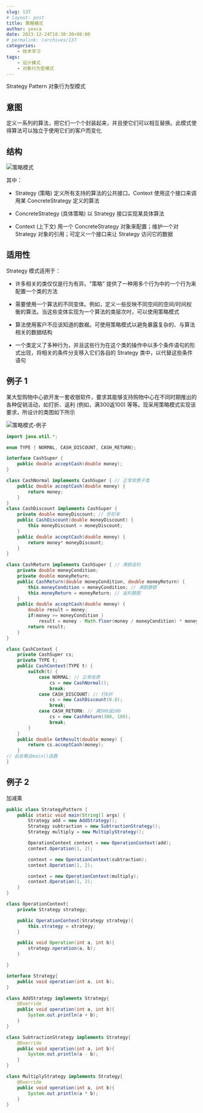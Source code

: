 ```yaml
---
slug: 137
# layout: post
title: 策略模式
author: yexca
date: 2023-12-24T18:30:30+08:00
# permalink: /archives/137
categories:
    - 技术学习
tags:
    - 设计模式
    - 对象行为型模式
---
```


Strategy Pattern 对象行为型模式

## 意图

定义一系列的算法，把它们一个个封装起来，并且使它们可以相互替换。此模式使得算法可以独立于使用它们的客户而变化

## 结构

![策略模式](https://cdn.jsdelivr.net/gh/yexca/picx-images-hosting@master/2023/03-设计模式/策略模式.71vxrbauk9s0.webp)

其中：

* Strategy (策略) 定义所有支持的算法的公共接口。Context 使用这个接口来调用某 ConcreteStrategy 定义的算法

* ConcreteStrategy (具体策略) 以 Strategy 接口实现某具体算法

* Context (上下文) 用一个 ConcreteStrategy 对象来配置；维护一个对 Strategy 对象的引用；可定义一个接口来让 Strategy 访问它的数据

## 适用性

Strategy 模式适用于：

* 许多相关的类仅仅是行为有异。"策略" 提供了一种用多个行为中的一个行为来配置一个类的方法

* 需要使用一个算法的不同变体。例如，定义一些反映不同空间的空间/时间权衡的算法。当这些变体实现为一个算法的类层次吋，可以使用策略模式

* 算法使用客户不应该知道的数裾。可使用策略模式以避免暴露复杂的、与算法相关的数据结构

* 一个类定义了多种行为，并且这些行为在这个类的操作中以多个条件语句的形式出现，将相关的条件分支移入它们各自的 Strategy 类中，以代替这些条件语句

## 例子 1

某大型购物中心欲开发一套收银软件，要求其能够支持购物中心在不同时期推出的各种促销活动，如打折、返利 (例如，满300返100) 等等。现采用策略模式实现该要求，所设计的类图如下所示

![策略模式-例子](https://cdn.jsdelivr.net/gh/yexca/picx-images-hosting@master/2023/03-设计模式/策略模式-例子.3ze6sv9lmoc0.png)

```java
import java.util.*;

enum TYPE { NORMAL, CASH_DISCOUNT, CASH_RETURN};

interface CashSuper {
    public double acceptCash(double money);
}

class CashNormal implements CashSuper { // 正常收费子类
    public double acceptCash(double money) {
        return money;
    }
}
class CashDiscount implements CashSuper {
    private double moneyDiscount; // 折扣率
    public CashDiscount(double moneyDiscount) {
        this moneyDiscount = moneyDiscount;
    }
    public double acceptCash(double money) {
        return money* moneyDiscount;
    }
}

class CashReturn implements CashSuper { // 满额返利
    private double moneyCondition;
    private double moneyReturn;
    public CashReturn(double moneyCondition, double moneyReturn) {
        this.moneyCondition = moneyCondition; // 满额数额
        this.moneyReturn = moneyReturn; // 返利数额
    }
    public double acceptCash(double money) {
        double result = money;
        if(money >= moneyCondition )
            result = money - Math.floor(money / moneyCondition) * moneyReturn;
        return result;
    }
}

class CashContext {
    private CashSuper cs;
    private TYPE t;
    public CashContext(TYPE t) {
        switch(t) {
            case NORMAL: // 正常收费
                cs = new CashNormal();
                break;
            case CASH_DISCOUNT: // 打8折
                cs = new CashDiscount(0.8);
                break;
            case CASH_RETURN: // 满300返100
                cs = new CashReturn(300, 100);
                break;
        }
    }
    public double GetResult(double money) {
        return cs.acceptCash(money);
    }
// 此处略去main()函数
}
```

## 例子 2

加减乘

```java
public class StrategyPattern {
    public static void main(String[] args) {
        Strategy add = new AddStrategy();
        Strategy subtraction = new SubtractionStrategy();
        Strategy multiply = new MultiplyStrategy();

        OperationContext context = new OperationContext(add);
        context.Operation(1, 2);

        context = new OperationContext(subtraction);
        context.Operation(1, 2);

        context = new OperationContext(multiply);
        context.Operation(1, 2);
    }
}

class OperationContext{
    private Strategy strategy;

    public OperationContext(Strategy strategy){
        this.strategy = strategy;
    }

    public void Operation(int a, int b){
        strategy.operation(a, b);
    }

}

interface Strategy{
    public void operation(int a, int b);
}

class AddStrategy implements Strategy{
    @Override
    public void operation(int a, int b){
        System.out.println(a + b);
    }
}

class SubtractionStrategy implements Strategy{
    @Override
    public void operation(int a, int b){
        System.out.println(a - b);
    }
}

class MultiplyStrategy implements Strategy{
    @Override
    public void operation(int a, int b){
        System.out.println(a * b);
    }
}
```

